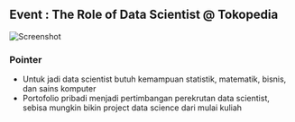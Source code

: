 ## Event : The Role of Data Scientist @ Tokopedia

![Screenshot]()

### Pointer
- Untuk jadi data scientist butuh kemampuan statistik, matematik, bisnis, dan sains komputer
- Portofolio pribadi menjadi pertimbangan perekrutan data scientist, sebisa mungkin bikin project data science dari mulai kuliah
